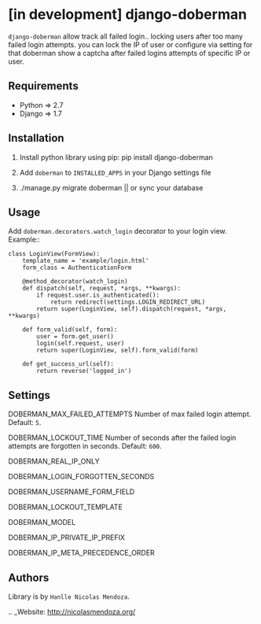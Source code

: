 [in development] django-doberman
===============

``django-doberman`` allow track all failed login.. locking users after too many failed login attempts.
you can lock the IP of user or configure via setting for that doberman show a captcha after failed logins attempts of specific IP or user.


Requirements
------------
- Python => 2.7
- Django => 1.7


Installation
------------

1. Install python library using pip: pip install django-doberman

2. Add ``doberman`` to ``INSTALLED_APPS`` in your Django settings file

3. ./manage.py migrate doberman || or sync your database


Usage
-----

Add ``doberman.decorators.watch_login`` decorator to your login view. Example::


    class LoginView(FormView):
        template_name = 'example/login.html'
        form_class = AuthenticationForm

        @method_decorator(watch_login)
        def dispatch(self, request, *args, **kwargs):
            if request.user.is_authenticated():
                return redirect(settings.LOGIN_REDIRECT_URL)
            return super(LoginView, self).dispatch(request, *args, **kwargs)

        def form_valid(self, form):
            user = form.get_user()
            login(self.request, user)
            return super(LoginView, self).form_valid(form)

        def get_success_url(self):
            return reverse('logged_in')


Settings
--------

DOBERMAN_MAX_FAILED_ATTEMPTS
    Number of max failed login attempt. Default: ``5``.

DOBERMAN_LOCKOUT_TIME
    Number of seconds after the failed login attempts are forgotten in seconds. Default: ``600``.

DOBERMAN_REAL_IP_ONLY

DOBERMAN_LOGIN_FORGOTTEN_SECONDS

DOBERMAN_USERNAME_FORM_FIELD

DOBERMAN_LOCKOUT_TEMPLATE

DOBERMAN_MODEL

DOBERMAN_IP_PRIVATE_IP_PREFIX

DOBERMAN_IP_META_PRECEDENCE_ORDER

Authors
-------

Library is by `Hanlle Nicolas Mendoza`.

.. _Website: http://nicolasmendoza.org/